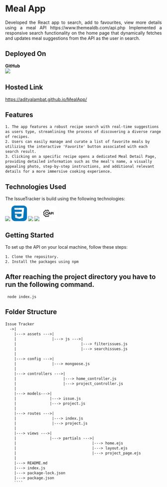 # Meal App

<p align="justify">
  Developed the React app to search, add to favourites, view more details using a meal API https://www.themealdb.com/api.php
Implemented a responsive search functionality on the home page that dynamically fetches and updates meal suggestions from the API as the user in search.
</p>

## Deployed On
**GitHub**
<br>
<img src="https://github.com/AdityaLambat/skill-icons/blob/main/icons/Github-Dark.svg" width="50">

## Hosted Link
https://adityalambat.github.io/MealApp/

## Features
````
1. The app features a robust recipe search with real-time suggestions as users type, streamlining the process of discovering a diverse range of recipes.
2. Users can easily manage and curate a list of favorite meals by utilizing the interactive 'Favorite' button associated with each search result.
3. Clicking on a specific recipe opens a dedicated Meal Detail Page, providing detailed information such as the meal's name, a visually appealing photo, step-by-step instructions, and additional relevant details for a more immersive cooking experience.
````
## Technologies Used

The IssueTracker is build using the following technologies:

<p>
  <img src="https://github.com/AdityaLambat/skill-icons/blob/main/icons/HTML.svg" width="50">
  <img src="https://github.com/tandpfun/skill-icons/raw/main/icons/CSS.svg" alt="CSS Icon" width="50">
  <img src="https://github.com/AdityaLambat/skill-icons/raw/main/icons/JavaScript.svg" width="50">
  <img src="https://github.com/AdityaLambat/skill-icons/blob/main/icons/Bootstrap.svg" width="50">
  <img src="https://github.com/AdityaLambat/MealApp/blob/main/api.png" width="50">
</p>

## Getting Started

To set up the API on your local machine, follow these steps:
````
1. Clone the repository.
2. Install the packages using npm

````

## After reaching the project directory you have to run the following command.
````
 node index.js

````

## Folder Structure

````
Issue Tracker
  ->|           
    |---> assets --->|
    |                |---> js --->|
    |                             |---> filterissues.js
    |                             |---> searchissues.js
    |                  
    |---> config --->|
    |                |---> mongoose.js
    |
    |---> controllers --->|
    |                     |---> home_controller.js
    |                     |---> project_controller.js
    |             
    |---> models--->|
    |               |---> issue.js
    |               |---> project.js
    |
    |---> routes --->|
    |                |---> index.js
    |                |---> project.js
    |
    |---> views --->|
    |               |---> partials --->|
    |                                  |---> home.ejs
    |                                  |---> layout.ejs
    |                                  |---> project_page.ejs
    |             
    |---> README.md
    |---> index.js
    |---> package-lock.json
    |---> package.json
    ````
